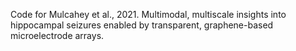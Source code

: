 Code for Mulcahey et al., 2021. Multimodal, multiscale insights into hippocampal seizures enabled by transparent,
graphene-based microelectrode arrays.
